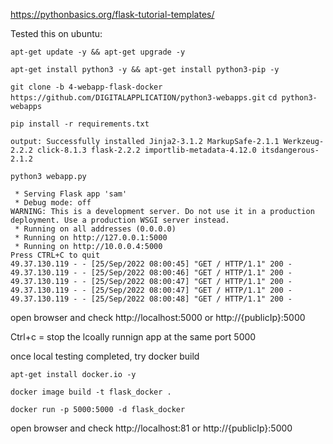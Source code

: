 https://pythonbasics.org/flask-tutorial-templates/

Tested this on ubuntu:

`apt-get update -y && apt-get upgrade -y`

`apt-get install python3 -y && apt-get install python3-pip -y`

`git clone -b 4-webapp-flask-docker https://github.com/DIGITALAPPLICATION/python3-webapps.git`
`cd python3-webapps`

`pip install -r requirements.txt`

`output: Successfully installed Jinja2-3.1.2 MarkupSafe-2.1.1 Werkzeug-2.2.2 click-8.1.3 flask-2.2.2 importlib-metadata-4.12.0 itsdangerous-2.1.2`

`python3 webapp.py`

```
 * Serving Flask app 'sam'
 * Debug mode: off
WARNING: This is a development server. Do not use it in a production deployment. Use a production WSGI server instead.
 * Running on all addresses (0.0.0.0)
 * Running on http://127.0.0.1:5000
 * Running on http://10.0.0.4:5000
Press CTRL+C to quit
49.37.130.119 - - [25/Sep/2022 08:00:45] "GET / HTTP/1.1" 200 -
49.37.130.119 - - [25/Sep/2022 08:00:46] "GET / HTTP/1.1" 200 -
49.37.130.119 - - [25/Sep/2022 08:00:47] "GET / HTTP/1.1" 200 -
49.37.130.119 - - [25/Sep/2022 08:00:47] "GET / HTTP/1.1" 200 -
49.37.130.119 - - [25/Sep/2022 08:00:48] "GET / HTTP/1.1" 200 -
```

open browser and check http://localhost:5000 or http://{publicIp}:5000

Ctrl+c = stop the lcoally runnign app at the same port 5000

once local testing completed, try docker build

`apt-get install docker.io -y`

`docker image build -t flask_docker .`

`docker run -p 5000:5000 -d flask_docker`

open browser and check http://localhost:81 or http://{publicIp}:5000





